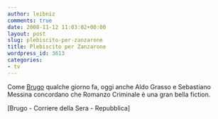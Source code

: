 ```yaml
---
author: leibniz
comments: true
date: 2008-11-12 11:03:02+00:00
layout: post
slug: plebiscito-per-zanzarone
title: Plebiscito per Zanzarone
wordpress_id: 3613
categories:
- tv
---
```


Come [Brugo](http://broogo.blogspot.com/2008/11/romanzo-criminale-1x01-1x02.html) qualche giorno fa, oggi anche Aldo Grasso e Sebastiano Messina concordano che Romanzo Criminale è una gran bella fiction.

[Brugo - Corriere della Sera - Repubblica][ ](http://broogo.blogspot.com/2008/11/romanzo-criminale-1x01-1x02.html)
